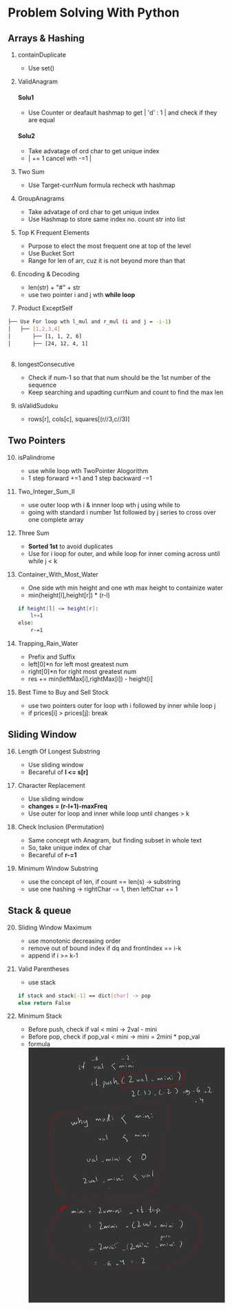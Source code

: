 # Problem Solving With Python

## Arrays & Hashing

1. containDuplicate 
   - Use set() 

2. ValidAnagram
    #### Solu1
    - Use Counter or deafault hashmap to get | 'd' : 1 | and check if they are equal

    #### Solu2
    - Take advatage of ord char to get unique index
    - | += 1 cancel wth -=1 |

3. Two Sum
    - Use Target-currNum formula recheck wth hashmap

4. GroupAnagrams
    - Take advatage of ord char to get unique index
    - Use Hashmap to store same index no. count str into list

5. Top K Frequent Elements
    - Purpose to elect the most frequent one at top of the level
    - Use Bucket Sort
    - Range for len of arr, cuz it is not beyond more than that

6. Encoding & Decoding
    - len(str) + "#" + str
    - use two pointer i and j wth **while loop** 

7. Product ExceptSelf
```bash
├── Use For loop wth l_mul and r_mul (i and j = -i-1) 
│   ├── [1,2,3,4]
│       ├── [1, 1, 2, 6]
│       ├── [24, 12, 4, 1]
        
```

8. longestConsecutive
    - Check if num-1 so that that num should be the 1st number of the sequence
    - Keep searching and upadting currNum and count to find the max len
   
9. isValidSudoku
    - rows[r], cols[c], squares[(r//3,c//3)]

## Two Pointers

10. isPalindrome
    - use while loop wth TwoPointer Alogorithm
    - 1 step forward +=1 and 1 step backward -=1

11. Two_Integer_Sum_II
    - use outer loop wth i & innner loop wth j using while to 
    - going with standard i number 1st followed by j series to cross over one complete array

12. Three Sum
    - **Sorted 1st** to avoid duplicates
    - Use for i loop for outer, and while loop for inner coming across until while j < k

13. Container_With_Most_Water
    - One side wth min height and one wth max height to containize water
    - min(height[l],height[r]) * (r-l)
    ```bash
    if height[l] <= height[r]: 
        l+=1
    else: 
        r-=1
    ```

14. Trapping_Rain_Water
    - Prefix and Suffix 
    - left[0]*n for left most greatest num
    - right[0]*n for right most greatest num
    - res += min(leftMax[i],rightMax[i]) - height[i]

15. Best Time to Buy and Sell Stock
    - use two pointers outer for loop wth i followed by inner while loop j
    - if prices[i] > prices[j]: break

## Sliding Window

16. Length Of Longest Substring
    - Use sliding window
    - Becareful of **l <= s[r]**

17. Character Replacement
    - Use sliding window
    - **changes = (r-l+1)-maxFreq**
    - Use outer for loop and inner while loop until changes > k

18. Check Inclusion (Permutation)
    - Same concept wth Anagram, but finding subset in whole text
    - So, take unique index of char
    - Becareful of **r-=1**

19. Minimum Window Substring 
    - use the concept of len, if count == len(s) -> substring
    - use one hashing -> rightChar -= 1, then leftChar += 1

## Stack & queue

20. Sliding Window Maximum
    - use monotonic decreasing order
    - remove out of bound index if dq and frontIndex == i-k
    - append if i >= k-1

21. Valid Parentheses 
    - use stack
    ```bash 
    if stack and stack[-1] == dict[char] -> pop
    else return False
    ```

22. Minimum Stack
    - Before push, check if val < mini -> 2val - mini
    - Before pop, check if pop_val < mini -> mini = 2mini * pop_val
    - formula
    ![miniStack formula](./images/miniStack.jpg) 